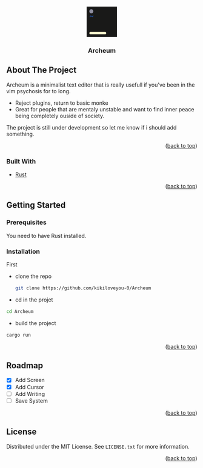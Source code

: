 <div id="top"></div>
<!-- PROJECT LOGO -->
<br />
<div align="center">
  <a href="https://github.com/kikiloveyou-0/Archeum">
    <img src="img/logo.png" alt="Logo" width="80" height="80">
  </a>

  <h3 align="center">Archeum</h3>
</div>

<!-- ABOUT THE PROJECT -->
## About The Project

Archeum is a minimalist text editor that is really usefull if you've been in the vim psychosis for to long.

* Reject plugins, return to basic monke
* Great for people that are mentaly unstable and want to find inner peace being completely ouside of society.

The project is still under development so let me know if i should add something.

<p align="right">(<a href="#top">back to top</a>)</p>



### Built With
* [Rust](https://www.rust-lang.org/)

<p align="right">(<a href="#top">back to top</a>)</p>



<!-- GETTING STARTED -->
## Getting Started

### Prerequisites

You need to have Rust installed.

### Installation

First
* clone the repo
  ```sh
  git clone https://github.com/kikiloveyou-0/Archeum
  ```
* cd in the projet 
```sh
cd Archeum
```
* build the project
```sh
cargo run
```


<p align="right">(<a href="#top">back to top</a>)</p>

<!-- ROADMAP -->
## Roadmap

- [x] Add Screen
- [x] Add Cursor
- [ ] Add Writing
- [ ] Save System

<p align="right">(<a href="#top">back to top</a>)</p>

<!-- LICENSE -->
## License

Distributed under the MIT License. See `LICENSE.txt` for more information.

<p align="right">(<a href="#top">back to top</a>)</p>
